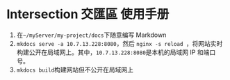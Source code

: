 # Intersection 交匯區 使用手册

1. 在`~/myServer/my-project/docs`下随意编写 Markdown
2. `mkdocs serve -a 10.7.13.228:8080`，然后 `nginx -s reload `，将网站实时构建公开在局域网上。其中，`10.7.13.228:8080`是本机的局域网 IP 和端口号。
3. `mkdocs build`构建网站但不公开在局域网上